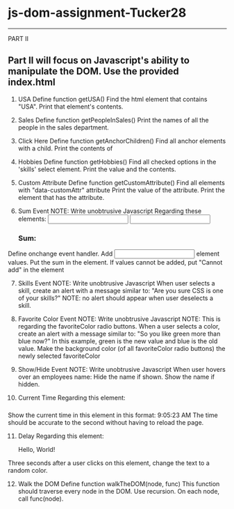 # js-dom-assignment-Tucker28
-----------------------------------------------------------------------------------
PART II

Part II will focus on Javascript's ability to manipulate the DOM.
Use the provided index.html
-----------------------------------------------------------------------------------

1. USA
Define function getUSA()
Find the html element that contains "USA".
Print that element's contents.
  
2. Sales
Define function getPeopleInSales()
Print the names of all the people in the sales department.
  
3. Click Here
Define function getAnchorChildren()
Find all anchor elements with a <span> child.
Print the contents of <span>
  
4. Hobbies
Define function getHobbies()
Find all checked options in the 'skills' select element.
Print the value and the contents.
  
5. Custom Attribute
Define function getCustomAttribute()
Find all elements with "data-customAttr" attribute
Print the value of the attribute.
Print the element that has the attribute.

6. Sum Event
NOTE: Write unobtrusive Javascript
Regarding these elements:
	<input id="num1" class="nums" type="text"/>
	<input id="num2" class="nums" type="text"/>
	<h3>Sum: <span id="sum"></span></h3>

Define onchange event handler.
Add <input> element values.
Put the sum in the <span> element.
If values cannot be added, put "Cannot add" in the <span> element

7. Skills Event
NOTE: Write unobtrusive Javascript
When user selects a skill, create an alert with a message similar to:
	"Are you sure CSS is one of your skills?"
NOTE: no alert should appear when user deselects a skill.

8. Favorite Color Event
NOTE: Write unobtrusive Javascript
NOTE: This is regarding the favoriteColor radio buttons.
When a user selects a color, create an alert with a message similar to:
	"So you like green more than blue now?"
In this example, green is the new value and blue is the old value.
Make the background color (of all favoriteColor radio buttons) the newly selected favoriteColor

9. Show/Hide Event
NOTE: Write unobtrusive Javascript
When user hovers over an employees name:
	Hide the name if shown.
	Show the name if hidden.

10. Current Time
Regarding this element:
	<h5 id="currentTime"></h5>
Show the current time in this element in this format: 9:05:23 AM
The time should be accurate to the second without having to reload the page.

11. Delay
Regarding this element:
	<p id="helloWorld">Hello, World!</p>
Three seconds after a user clicks on this element, change the text to a random color.

12. Walk the DOM
Define function walkTheDOM(node, func)
This function should traverse every node in the DOM. Use recursion.
On each node, call func(node).